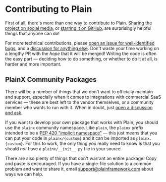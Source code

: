# Contributing to Plain

First of all, there's more than one way to contribute to Plain. [Sharing the project on social media](https://x.com/plainframework), or [starring it on GitHub](https://github.com/dropseed/plain), are surprisingly helpful things that anyone can do!

For more technical contributions, please [open an issue for well-identified bugs](https://github.com/dropseed/plain/issues), and a [discussion for anything else](https://github.com/dropseed/plain/discussions). Don't waste your time working on a lengthy PR with the _hope_ that it will be merged! Writing the code is often the easy part — deciding how to do something, or whether to do it at all, is harder and more important.

## PlainX Community Packages

There will be a number of things that we don't want to officially maintain and support, especially when it comes to integrations with commercial SaaS services — these are best left to the vendor themselves, or a community member who wants to run with it. When in doubt, just [open a discussion and ask](https://github.com/dropseed/plain/discussions).

If you want to develop your own package that works with Plain, you should use the `plainx` community namespace. Like `plain`, the `plainx` prefix intended to be a [PEP 420 "implicit namespace"](https://peps.python.org/pep-0420/) — this just means that you can put your code in `plainx/{custom}` and it can be imported as `plainx.{custom}`. For this to work, the only thing you really need to know is that you should _not_ have a `plainx/__init__.py` file in your source.

There are also plenty of things that don't warrant an entire package! Copy and paste is encouraged. If you have a single-file solution to a common problem and want to share it, email support@plainframework.com about ways we can help.
